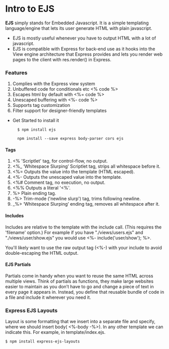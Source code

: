 # Intro to EJS
**EJS** simply stands for Embedded Javascript. It is a simple templating language/engine that lets its user generate HTML with plain javascript.

- EJS is mostly useful whenever you have to output HTML with a lot of javascript.
- EJS is compatible with Express for back-end use as it hooks into the View engine architecture that Express provides and lets you render web pages to the client with res.render() in Express.

### Features
1. Complies with the Express view system
2. Unbuffered code for conditionals etc <% code %>
3. Escapes html by default with <%= code %>
4. Unescaped buffering with <%- code %>
5. Supports tag customization
6. Filter support for designer-friendly templates

- Get Started
to install it

        $ npm install ejs

        npm install --save express body-parser cors ejs

#### Tags
1. <% 'Scriptlet' tag, for control-flow, no output.
2. <%_ ‘Whitespace Slurping’ Scriptlet tag, strips all whitespace before it.
3. <%= Outputs the value into the template (HTML escaped).
4. <%- Outputs the unescaped value into the template.
5. <%# Comment tag, no execution, no output.
6. <%% Outputs a literal '<%'.
7. %> Plain ending tag.
8. -%> Trim-mode ('newline slurp') tag, trims following newline.
9. _%> ‘Whitespace Slurping’ ending tag, removes all whitespace after it.

#### Includes
Includes are relative to the template with the include call. (This requires the 'filename' option.) For example if you have "./views/users.ejs" and "./views/user/show.ejs" you would use <%- include('user/show'); %>.

You'll likely want to use the raw output tag (<%-) with your include to avoid double-escaping the HTML output.

#### EJS Partials 
Partials come in handy when you want to reuse the same HTML across multiple views. Think of partials as functions, they make large websites easier to maintain as you don’t have to go and change a piece of text in every page it appears in. Instead, you define that reusable bundle of code in a file and include it wherever you need it.

### Express EJS Layouts
Layout is some formatting that we insert into a separate file and specify, where we should insert body( <%-body -%>). In any other template we can indicate this. For example, in template/index.ejs. 

    $ npm install express-ejs-layouts

